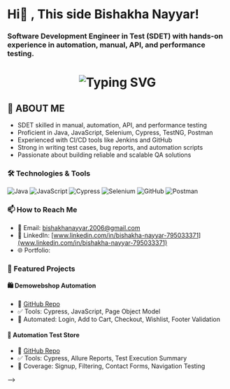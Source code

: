# Hi👋 , This side Bishakha Nayyar!
### Software Development Engineer in Test (SDET) with hands-on experience in automation, manual, API, and performance testing.
<!-- Blinking Headline with Typing Effect using shields.io + GIF -->
<h1 align="center">
  <img src="https://readme-typing-svg.herokuapp.com?font=Fira+Code&size=28&pause=1000&color=FF61A6&center=true&vCenter=true&width=435&lines=SELENIUM+CYPRESS+TESTNG+%7C+MANUAL+AUTOMATION+TESTING;Always+Learning++%F0%9F%93%9A" alt="Typing SVG" />
</h1>


## 💬 ABOUT ME
   * SDET skilled in manual, automation, API, and performance testing
   * Proficient in Java, JavaScript, Selenium, Cypress, TestNG, Postman
   * Experienced with CI/CD tools like Jenkins and GitHub 
   * Strong in writing test cases, bug reports, and automation scripts
   * Passionate about building reliable and scalable QA solutions
### 🛠️ Technologies & Tools

![Java](https://img.shields.io/badge/Java-ED8B00?style=for-the-badge&logo=java&logoColor=white)
![JavaScript](https://img.shields.io/badge/JavaScript-F0DB4F?style=for-the-badge&logo=javascript&logoColor=black)
![Cypress](https://img.shields.io/badge/Cypress-17202C?style=for-the-badge&logo=cypress&logoColor=white)
![Selenium](https://img.shields.io/badge/Selenium-43B02A?style=for-the-badge&logo=selenium&logoColor=white)
![GitHub](https://img.shields.io/badge/GitHub-100000?style=for-the-badge&logo=github&logoColor=white)
![Postman](https://img.shields.io/badge/Postman-FF6C37?style=for-the-badge&logo=postman&logoColor=white)

### 📫 How to Reach Me

- 📧 Email: [bishakhanayyar.2006@gmail.com](mailto:bishakhanayyar.2006@gmail.com)
- 💼 LinkedIn: [www.linkedin.com/in/bishakha-nayyar-795033371](www.linkedin.com/in/bishakha-nayyar-795033371)
- 🌐 Portfolio: 
### 📝 Featured Projects

#### 🛍️ Demowebshop Automation
- 🔗 [GitHub Repo](https://github.com/Bishakha23/demowebshop-automation)
- ✅ Tools: Cypress, JavaScript, Page Object Model
- 📌 Automated: Login, Add to Cart, Checkout, Wishlist, Footer Validation

#### 🧪 Automation Test Store
- 🔗 [GitHub Repo](https://github.com/Bishakha23/automationteststore-cypress)
- ✅ Tools: Cypress, Allure Reports, Test Execution Summary
- 📌 Coverage: Signup, Filtering, Contact Forms, Navigation Testing

-->
